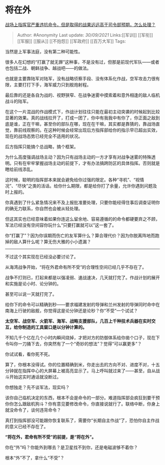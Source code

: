 # 将在外
[战场上指挥官严重违抗命令，但是取得的战果远远高于司令部预期，怎么处理？](https://www.zhihu.com/question/488321837/answer/2141915045)

> Author: #Anonymity
> Last update: *30/09/2021*
> Links:[[军训]] [[军衔]] [[军服]] [[服从]] [[不抱怨]] [[军政府]] [[百万大军]]
> Tags:

当然是上军事法庭，没有第二种可能性。

很多人在幻想的“打赢了就无罪”这种事，不是没有过，但那是前现代军队——或者也包括二战、朝鲜战争、越战吧——的做法。

也就是主要靠陆军对陆军，没有战略侦察手段、没有体系化作战，空军攻击力很有限，主要打打下手，海军威力只到舰炮射程。

最后靠的还是各自为战的、视野狭窄、在战争迷雾中摸索着和意外相逢的敌人临机战斗的陆军。

在这个一片混战的作战模式下，作战计划往往只能在最初主动突袭的时候起到比较显著的效果。真的战线拉开了，打成一团了，你中有我我中有你了，你正面之敌到底是谁，正在干嘛，甚至你的部队在哪，现在在干嘛，其实都是靠猜的，靠战场直觉，靠前线观察的。在这种时候会经常出现后方指挥部给你的指示早已超出实效，现在的战场态势已经完全不适用的状况。

后方指挥只能搞个总战略，搞个框架。

为什么高度强调战场主动？因为只有战场主动的一方才享有对战争迷雾的特殊透明。只有在牢牢掌握战场主动的前提下，才有办法搞跨防区的具体指挥。否则就是瞎给前线添乱。

这时候，聪明的指挥部本来就会避免给你过强的限定。各种“寻机”、“视情况”、“尽快”之类的活话。给你什么期限，都是给你打了余量，允许你遇到问题及时上报的。

你真遇到了什么紧急情况来不及上报批准要处理，只要你能经得住事后调查证明你的确无力联系，你自然也会被从轻处理。

但这其实也已经意味着如果你连这么留余地、容易遵循的的命令都硬要弃之不顾，军法已经没有空间容你玩什么“只要打赢就可以”这一套了。

你“打赢了”？因为你误期而伤亡的友军算什么？算合理代价？因为你脱离阵地而跑掉的敌人算什么呢？算无伤大雅的小小遗漏？

---

不过这个其实现在已经没必要讨论了。

从海湾战争开始，“将在外君命有所不受”的合理性空间已经几乎不存在了。

战争不打则已，打起来都是以强凌弱、速战速决，几天就打完了。作战计划的展开和实施是论小时、论分钟的。

甚至可以说一天就打完了。

给你下的命令可以精确到秒——要求福建发射的导弹和兰州发射的导弹同时命中在南海上行驶的敌舰，你觉得这是论分钟还是论秒？你“不受”一个试试？

**太空军、战空军、火箭军、海军、战略支援部队，几百上千种技术兵器在实时交互，给你制造的工具窗口是以分钟计算的。**

不知几千个亿在几个小时内瞬间烧掉，才把对方的防御体系给你凿个口子，现在下令叫你一刀捅下去，你突然有了一个“奇妙的想法”？觉得“可以赢更多”？

你试试看，看你死不死。

算了，你根本没得试。你的位置精确到米，你走出去的方向不对、进度不对，十五分钟就在指挥中心的大屏幕上被高亮显示了。马上呼叫就过来了——甚至，自从战斗开始这实时通话就没断过。

你想独走？先不谈军法，现实吗？

该你自己临机决定的东西，根本不会是命令的一部分。难道指挥部会疯狂到要干预你你怎么跟敌机狗斗？你有意见要修改命令，你直接说就行了。联络中断，你身上就没命令了，谈何违背命令？

真打到指挥部没可能跟你恢复联系了，需要你“长期自主作战”了，恐怕你自主作战的意义已经不存在了。

**“将在外，君命有所不受”的前提，是“将在外”。**

你在“外”吗？你能外到哪去？是卫星找不到你，还是电磁波够不着你？

根本“外”不了，拿什么“不受”？

